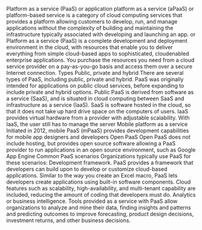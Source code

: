 Platform as a service (PaaS) or application platform as a service (aPaaS) or platform-based service
is a category of cloud computing services that provides a platform allowing customers to develop, run,
and manage applications without the complexity of building and maintaining the infrastructure
typically associated with developing and launching an app. or
Platform as a service (PaaS) is a complete development and deployment environment in the cloud, with
resources that enable you to deliver everything from simple cloud-based apps to sophisticated, cloudenabled
enterprise applications. You purchase the resources you need from a cloud service provider on
a pay-as-you-go basis and access them over a secure Internet connection.
Types
Public, private and hybrid
There are several types of PaaS, including public, private and hybrid. PaaS was originally intended for
applications on public cloud services, before expanding to include private and hybrid options.
Public PaaS is derived from software as a service (SaaS), and is situated in cloud computing between
SaaS and infrastructure as a service (IaaS). SaaS is software hosted in the cloud, so that it does not take
up hard drive space on the computers of users. IaaS provides virtual hardware from a provider with
adjustable scalability. With IaaS, the user still has to manage the server
Mobile platform as a service
Initiated in 2012, mobile PaaS (mPaaS) provides development capabilities for mobile app designers
and developers
Open PaaS
Open PaaS does not include hosting, but provides open source software allowing a PaaS provider to
run applications in an open source environment, such as Google App Engine
Common PaaS scenarios
Organizations typically use PaaS for these scenarios:
Development framework. PaaS provides a framework that developers can build upon to develop or
customize cloud-based applications. Similar to the way you create an Excel macro, PaaS lets
developers create applications using built-in software components. Cloud features such as scalability,
high-availability, and multi-tenant capability are included, reducing the amount of coding that
developers must do.
Analytics or business intelligence. Tools provided as a service with PaaS allow organizations to
analyze and mine their data, finding insights and patterns and predicting outcomes to improve
forecasting, product design decisions, investment returns, and other business decisions.
